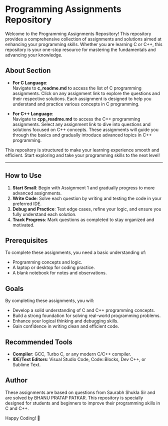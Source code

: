 # Programming Assignments Repository

Welcome to the Programming Assignments Repository! This repository provides a comprehensive collection of assignments and solutions aimed at enhancing your programming skills. Whether you are learning C or C++, this repository is your one-stop resource for mastering the fundamentals and advancing your knowledge.

## About Section

- **For C Language**:  
  Navigate to **c_readme.md** to access the list of C programming assignments. Click on any assignment link to explore the questions and their respective solutions. Each assignment is designed to help you understand and practice various concepts in C programming.

- **For C++ Language**:  
  Navigate to **cpp_readme.md** to access the C++ programming assignments. Select any assignment link to dive into questions and solutions focused on C++ concepts. These assignments will guide you through the basics and gradually introduce advanced topics in C++ programming.

This repository is structured to make your learning experience smooth and efficient. Start exploring and take your programming skills to the next level!

---

## How to Use

1. **Start Small**: Begin with Assignment 1 and gradually progress to more advanced assignments.
2. **Write Code**: Solve each question by writing and testing the code in your preferred IDE.
3. **Debug and Practice**: Test edge cases, refine your logic, and ensure you fully understand each solution.
4. **Track Progress**: Mark questions as completed to stay organized and motivated.

## Prerequisites

To complete these assignments, you need a basic understanding of:

- Programming concepts and logic.
- A laptop or desktop for coding practice.
- A blank notebook for notes and observations.

## Goals

By completing these assignments, you will:

- Develop a solid understanding of C and C++ programming concepts.
- Build a strong foundation for solving real-world programming problems.
- Enhance your logical thinking and debugging skills.
- Gain confidence in writing clean and efficient code.

## Recommended Tools

- **Compiler**: GCC, Turbo C, or any modern C/C++ compiler.
- **IDE/Text Editors**: Visual Studio Code, Code::Blocks, Dev C++, or Sublime Text.

## Author

These assignments are based on questions from Saurabh Shukla Sir and are solved by BHANU PRATAP PATKAR. This repository is specially designed for students and beginners to improve their programming skills in C and C++.

Happy Coding! 🚀

